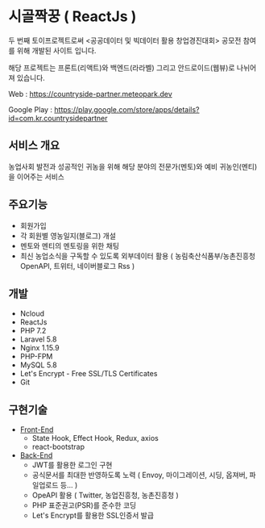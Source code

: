 # 시골짝꿍 ( ReactJs )

두 번째 토이프로젝트로써 <공공데이터 및 빅데이터 활용 창업경진대회> 공모전 참여를 위해 개발된 사이트 입니다.

해당 프로젝트는 프론트(리액트)와 백엔드(라라벨) 그리고 안드로이드(웹뷰)로 나뉘어져 있습니다.

Web : https://countryside-partner.meteopark.dev

Google Play : https://play.google.com/store/apps/details?id=com.kr.countrysidepartner

## 서비스 개요
농업사회 발전과 성공적인 귀농을 위해 해당 분야의 전문가(멘토)와 예비 귀농인(멘티)을 이어주는 서비스

## 주요기능
* 회원가입
* 각 회원별 영농일지(블로그) 개설
* 멘토와 멘티의 멘토링을 위한 채팅
* 최신 농업소식을 구독할 수 있도록 외부데이터 활용 ( 농림축산식품부/농촌진흥청 OpenAPI, 트위터, 네이버블로그 Rss )

## 개발
* Ncloud
* ReactJs
* PHP 7.2
* Laravel 5.8
* Nginx 1.15.9
* PHP-FPM
* MySQL 5.8
* Let's Encrypt - Free SSL/TLS Certificates
* Git

## 구현기술
* [Front-End](https://github.com/meteopark/countryside-partner-reactjs)
    * State Hook, Effect Hook, Redux, axios
    * react-bootstrap
* [Back-End](https://github.com/meteopark/countryside-partner-laravel)
    * JWT를 활용한 로그인 구현
    * 공식문서를 최대한 반영하도록 노력 ( Envoy, 마이그레이션, 시딩, 옵져버, 파일업로드 등... )
    * OpeAPI 활용 ( Twitter, 농업진흥청, 농촌진흥청 )
    * PHP 표준권고(PSR)를 준수한 코딩
    * Let's Encrypt를 활용한 SSL인증서 발급
